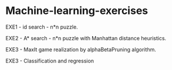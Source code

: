 ﻿# Machine-learning-exercises
 
EXE1  - id search - n*n puzzle. 

EXE2  - A* search - n*n puzzle with Manhattan distance heuristics.

EXE3 - MaxIt game realization by alphaBetaPruning algorithm.

EXE3 - Classification and regression
